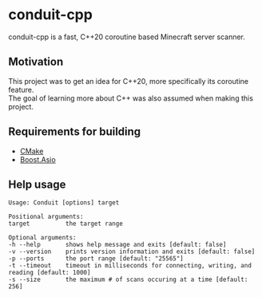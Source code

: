 # conduit-cpp
conduit-cpp is a fast, C++20 coroutine based Minecraft server scanner.

## Motivation
This project was to get an idea for C++20, more specifically its coroutine feature.  
The goal of learning more about C++ was also assumed when making this project.

## Requirements for building
  * [CMake](https://github.com/Kitware/CMake)
  * [Boost.Asio](https://www.boost.org/doc/libs/develop/doc/html/boost_asio.html)
  
## Help usage
```
Usage: Conduit [options] target 

Positional arguments:
target       	the target range

Optional arguments:
-h --help    	shows help message and exits [default: false]
-v --version 	prints version information and exits [default: false]
-p --ports   	the port range [default: "25565"]
-t --timeout 	timeout in milliseconds for connecting, writing, and reading [default: 1000]
-s --size    	the maximum # of scans occuring at a time [default: 256]
```
